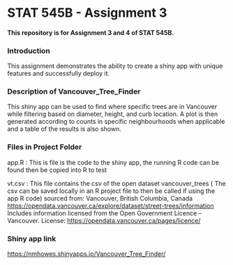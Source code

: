 # STAT 545B - Assignment 3
#### This repository is for Assignment 3 and 4 of STAT 545B. 
### __Introduction__

This assignment demonstrates the ability to create a shiny app with unique features and successfully deploy it. 

### Description of Vancouver_Tree_Finder

This shiny app can be used to find where specific trees are in Vancouver while filtering based on diameter, height, and curb location. A plot is then generated according to counts in specific neighbourhoods when applicable and a table of the results is also shown.

### Files in Project Folder

app.R : This is file is the code to the shiny app, the running R code can be found then be copied into R to test

vt.csv : This file contains the csv of the open dataset vancouver_trees ( The csv can be saved locally in an R project file to then be called if using the app R code)
          sourced from: 
          Vancouver, British Columbia, Canada https://opendata.vancouver.ca/explore/dataset/street-trees/information
          Includes information licensed from the Open Government Licence – Vancouver. License: https://opendata.vancouver.ca/pages/licence/
                   
### Shiny app link 

https://nmhowes.shinyapps.io/Vancouver_Tree_Finder/






